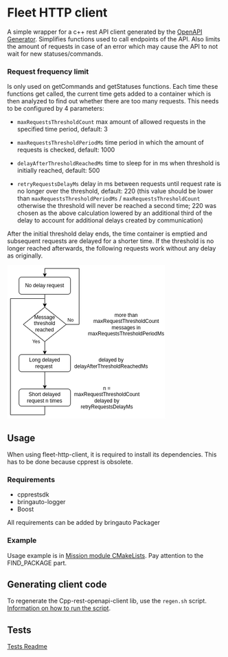 # Fleet HTTP client

A simple wrapper for a c++ rest API client generated by the [OpenAPI Generator](https://openapi-generator.tech). Simplifies functions used to call endpoints of the API. Also limits the amount of requests in case of an error which may cause the API to not wait for new statuses/commands. 

### Request frequency limit

Is only used on getCommands and getStatuses functions. Each time these functions get called, the current time gets added to a container which is then analyzed to find out whether there are too many requests. This needs to be configured by 4 parameters:

- `maxRequestsThresholdCount` max amount of allowed requests in the specified time period, default: 3

- `maxRequestsThresholdPeriodMs` time period in which the amount of requests is checked, default: 1000

- `delayAfterThresholdReachedMs` time to sleep for in ms when threshold is initially reached, default: 500

- `retryRequestsDelayMs` delay in ms between requests until request rate is no longer over the threshold, default: 220 (this value should be lower than `maxRequestsThresholdPeriodMs` / `maxRequestsThresholdCount` otherwise the threshold will never be reached a second time; 220 was chosen as the above calculation lowered by an additional third of the delay to account for additional delays created by communication)

After the initial threshold delay ends, the time container is emptied and subsequent requests are delayed for a shorter time. If the threshold is no longer reached afterwards, the following requests work without any delay as originally.

![Flow chart](./doc/img/request_frequency_guard.png)

## Usage

When using fleet-http-client, it is required to install its dependencies. 
This has to be done because cpprest is obsolete.

### Requirements

- cpprestsdk
- bringauto-logger
- Boost

All requirements can be added by bringauto Packager

### Example

Usage example is in [Mission module CMakeLists](https://github.com/bringauto/mission-module/blob/master/CMakeLists.txt). 
Pay attention to the FIND_PACKAGE part.

## Generating client code

To regenerate the Cpp-rest-openapi-client lib, use the `regen.sh` script. [Information on how to run the script](./openapi/README.md).

## Tests

[Tests Readme](./test/README.md)
